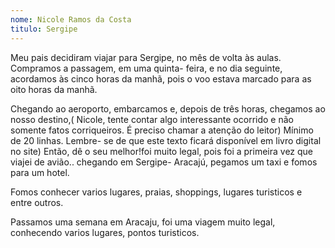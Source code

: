 ```yaml
---
nome: Nicole Ramos da Costa
titulo: Sergipe
---
```


Meu pais decidiram viajar para Sergipe, no mês de volta às aulas. Compramos a passagem, em uma quinta- feira,  e no dia seguinte,  acordamos às cinco  horas da manhã,  pois o voo estava marcado para as oito  horas da manhã.

Chegando ao aeroporto, embarcamos e, depois de três horas,  chegamos ao nosso destino,( Nicole, tente contar algo interessante ocorrido e não somente fatos corriqueiros. É preciso chamar a atenção do leitor) Mínimo de 20 linhas. Lembre- se de que este texto ficará disponível em livro digital no site)  Então, dê o seu melhor!foi muito legal, pois foi a primeira vez que viajei de avião.. chegando em Sergipe- Aracajú, pegamos um taxi e fomos para um hotel.

Fomos conhecer varios lugares, praias, shoppings, lugares turisticos e entre outros.

Passamos uma semana em Aracaju, foi uma viagem muito legal, conhecendo varios lugares, pontos turisticos.



